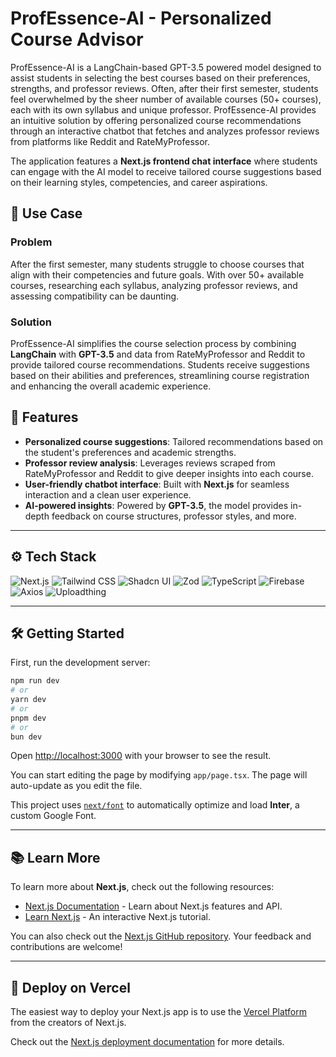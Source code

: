 
# ProfEssence-AI - Personalized Course Advisor

ProfEssence-AI is a LangChain-based GPT-3.5 powered model designed to assist students in selecting the best courses based on their preferences, strengths, and professor reviews. Often, after their first semester, students feel overwhelmed by the sheer number of available courses (50+ courses), each with its own syllabus and unique professor. ProfEssence-AI provides an intuitive solution by offering personalized course recommendations through an interactive chatbot that fetches and analyzes professor reviews from platforms like Reddit and RateMyProfessor.

The application features a **Next.js frontend chat interface** where students can engage with the AI model to receive tailored course suggestions based on their learning styles, competencies, and career aspirations.

## 🚀 **Use Case**

### **Problem**
After the first semester, many students struggle to choose courses that align with their competencies and future goals. With over 50+ available courses, researching each syllabus, analyzing professor reviews, and assessing compatibility can be daunting.

### **Solution**
ProfEssence-AI simplifies the course selection process by combining **LangChain** with **GPT-3.5** and data from RateMyProfessor and Reddit to provide tailored course recommendations. Students receive suggestions based on their abilities and preferences, streamlining course registration and enhancing the overall academic experience.

## 🎯 **Features**
- **Personalized course suggestions**: Tailored recommendations based on the student's preferences and academic strengths.
- **Professor review analysis**: Leverages reviews scraped from RateMyProfessor and Reddit to give deeper insights into each course.
- **User-friendly chatbot interface**: Built with **Next.js** for seamless interaction and a clean user experience.
- **AI-powered insights**: Powered by **GPT-3.5**, the model provides in-depth feedback on course structures, professor styles, and more.

---

## ⚙️ **Tech Stack**

![Next.js](https://img.shields.io/badge/-Next_JS-black?style=for-the-badge&logoColor=white&logo=nextdotjs&color=000000)
![Tailwind CSS](https://img.shields.io/badge/-Tailwind_CSS-black?style=for-the-badge&logoColor=white&logo=tailwindcss&color=06B6D4)
![Shadcn UI](https://img.shields.io/badge/-Shadcn_UI-black?style=for-the-badge&logoColor=white&logo=shadcnui&color=000000)
![Zod](https://img.shields.io/badge/-Zod-black?style=for-the-badge&logoColor=white&logo=zod&color=3E67B1)
![TypeScript](https://img.shields.io/badge/-Typescript-black?style=for-the-badge&logoColor=white&logo=typescript&color=3178C6)
![Firebase](https://img.shields.io/badge/Firebase-039BE5?style=for-the-badge&logo=Firebase&logoColor=white)
![Axios](https://img.shields.io/badge/Axios-purple?style=for-the-badge&logo=axios&logoColor=white)
![Uploadthing](https://img.shields.io/badge/Uploadthing-red?style=for-the-badge&logo=&logoColor=white)

---

## 🛠️ **Getting Started**

First, run the development server:

```bash
npm run dev
# or
yarn dev
# or
pnpm dev
# or
bun dev
```

Open [http://localhost:3000](http://localhost:3000) with your browser to see the result.

You can start editing the page by modifying `app/page.tsx`. The page will auto-update as you edit the file.

This project uses [`next/font`](https://nextjs.org/docs/basic-features/font-optimization) to automatically optimize and load **Inter**, a custom Google Font.

---

## 📚 **Learn More**

To learn more about **Next.js**, check out the following resources:

- [Next.js Documentation](https://nextjs.org/docs) - Learn about Next.js features and API.
- [Learn Next.js](https://nextjs.org/learn) - An interactive Next.js tutorial.

You can also check out the [Next.js GitHub repository](https://github.com/vercel/next.js/). Your feedback and contributions are welcome!

---

## 🚀 **Deploy on Vercel**

The easiest way to deploy your Next.js app is to use the [Vercel Platform](https://vercel.com/new?utm_medium=default-template&filter=next.js&utm_source=create-next-app&utm_campaign=create-next-app-readme) from the creators of Next.js.

Check out the [Next.js deployment documentation](https://nextjs.org/docs/deployment) for more details.
